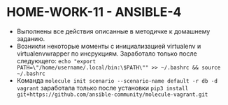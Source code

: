 # **HOME-WORK-11 - ANSIBLE-4**

- Выполнены все действия описанные в методичке к домашнему заданию.
- Возникли некоторые моменты с инициализацией virtualenv и virtualenvwrapper по инсрукциям. Заработало только после следующего: `echo "export PATH=\"/home/username/.local/bin:\$PATH\"" >> ~/.bashrc && source ~/.bashrc`
- Команда `molecule init scenario --scenario-name default -r db -d vagrant` заработала только после установки `pip3 install git+https://github.com/ansible-community/molecule-vagrant.git`

